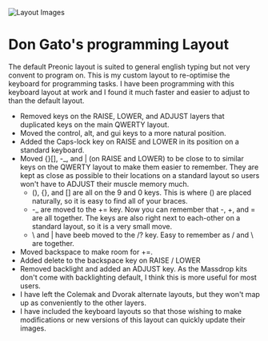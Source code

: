![Layout Images](https://imgur.com/a/k95XQlP)

# Don Gato's programming Layout

The default Preonic layout is suited to general english typing but not very convent to program on. This is my custom layout to re-optimise the keyboard for programming tasks.
I have been programming with this keyboard layout at work and I found it much faster and easier to adjust to than the default layout.

- Removed keys on the RAISE, LOWER, and ADJUST layers that duplicated keys on the main QWERTY layout.
- Moved the control, alt, and gui keys to a more natural position.
- Added the Caps-lock key on RAISE and LOWER in its position on a standard keyboard.
- Moved {}[], -_, and \| (on RAISE and LOWER) to be close to to similar keys on the QWERTY layout to make them easier to remember. They are kept as close as possible to their locations on a standard layout so users won't have to ADJUST their muscle memory much.
    - (), {}, and [] are all on the 9 and 0 keys. This is where () are placed naturally, so it is easy to find all of your braces.
    - -_ are moved to the += key. Now you can remember that -, +, and = are all together. The keys are also right next to each-other on a standard layout, so it is a very small move.
    - \ and | have beeb moved to the /? key. Easy to remember as / and \ are together.
- Moved backspace to make room for +=.
- Added delete to the backspace key on RAISE / LOWER
- Removed backlight and added an ADJUST key. As the Massdrop kits don't come with backlighting default, I think this is more useful for most users.
- I have left the Colemak and Dvorak alternate layouts, but they won't map up as conveniently to the other layers.
- I have included the keyboard layouts so that those wishing to make modifications or new versions of this layout can quickly update their images.